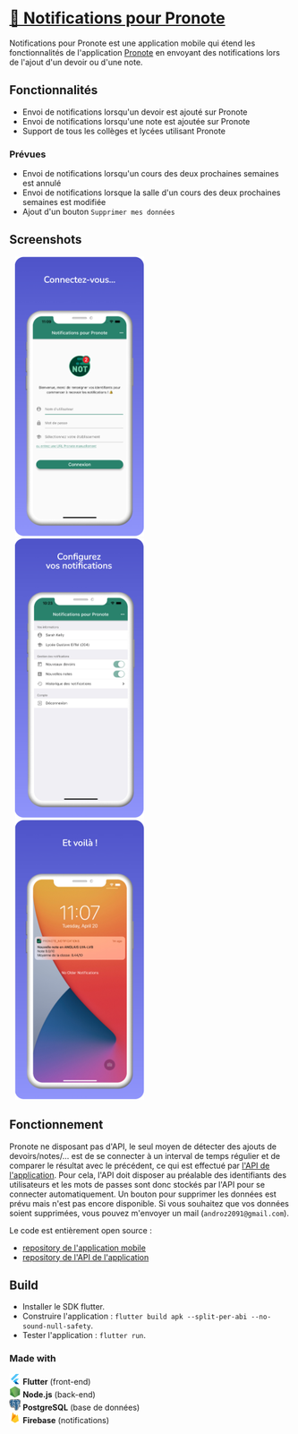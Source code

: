 # [🔔 Notifications pour Pronote](https://play.google.com/store/apps/details?id=com.androz2091.pronote_notifications&gl=FR)

Notifications pour Pronote est une application mobile qui étend les fonctionnalités de l'application [Pronote](https:/https://play.google.com/store/apps/details?id=com.IndexEducation.Pronote) en envoyant des notifications lors de l'ajout d'un devoir ou d'une note.

## Fonctionnalités

* Envoi de notifications lorsqu'un devoir est ajouté sur Pronote
* Envoi de notifications lorsqu'une note est ajoutée sur Pronote
* Support de tous les collèges et lycées utilisant Pronote

### Prévues

* Envoi de notifications lorsqu'un cours des deux prochaines semaines est annulé
* Envoi de notifications lorsque la salle d'un cours des deux prochaines semaines est modifiée
* Ajout d'un bouton `Supprimer mes données`

## Screenshots

<p float="left">
    <img src="./screenshots/preview/login.png" alt="Login" title="Login" hspace="10" height="500px" />
    <img src="./screenshots/preview/account.png" alt="Account" title="Account" hspace="10" height="500px" />
    <img src="./screenshots/preview/notification.png" alt="Notification" title="Notification" hspace="10" height="500px" />
</p>

## Fonctionnement

Pronote ne disposant pas d'API, le seul moyen de détecter des ajouts de devoirs/notes/... est de se connecter à un interval de temps régulier et de comparer le résultat avec le précédent, ce qui est effectué par [l'API de l'application](https://github.com/pronote-notifications/pronote-notifications-api). Pour cela, l'API doit disposer au préalable des identifiants des utilisateurs et les mots de passes sont donc stockés par l'API pour se connecter automatiquement. Un bouton pour supprimer les données est prévu mais n'est pas encore disponible. Si vous souhaitez que vos données soient supprimées, vous pouvez m'envoyer un mail (`androz2091@gmail.com`).

Le code est entièrement open source :

* [repository de l'application mobile](https://github.com/pronote-notifications/pronote-notifications-app)
* [repository de l'API de l'application](https://github.com/pronote-notifications/pronote-notifications-api)

## Build

* Installer le SDK flutter.
* Construire l'application : `flutter build apk --split-per-abi --no-sound-null-safety`.
* Tester l'application : `flutter run`.

### Made with

<code><img height="20" src="https://raw.githubusercontent.com/github/explore/80688e429a7d4ef2fca1e82350fe8e3517d3494d/topics/flutter/flutter.png"></code> **Flutter** (front-end)  
<code><img height="20" src="https://raw.githubusercontent.com/github/explore/80688e429a7d4ef2fca1e82350fe8e3517d3494d/topics/nodejs/nodejs.png"></code> **Node.js** (back-end)  
<code><img height="20" src="https://raw.githubusercontent.com/github/explore/80688e429a7d4ef2fca1e82350fe8e3517d3494d/topics/postgresql/postgresql.png"></code> **PostgreSQL** (base de données)  
<code><img height="20" src="https://raw.githubusercontent.com/github/explore/80688e429a7d4ef2fca1e82350fe8e3517d3494d/topics/firebase/firebase.png"></code> **Firebase** (notifications)  